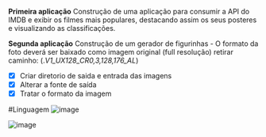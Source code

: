 **Primeira aplicação**
Construção de uma aplicação para consumir a API do IMDB e exibir os filmes mais populares, destacando assim os seus posteres e visualizando as classificações.

**Segunda aplicação**
Construção de um gerador de figurinhas
    - O formato da foto deverá ser baixado como imagem original (full resolução)
                    retirar caminho: (._V1_UX128_CR0,3,128,176_AL_)
- [x] Criar diretorio de saida e entrada das imagens
- [x] Alterar a fonte de saída
- [x] Tratar o formato da imagem

#Linguagem
![image](https://user-images.githubusercontent.com/90154109/184634609-cd0b4736-6641-4c64-98b1-d7025802db09.png)



![image](https://user-images.githubusercontent.com/90154109/143505019-ebdad54f-bb14-49cf-870a-aa4dea1837a7.png)

